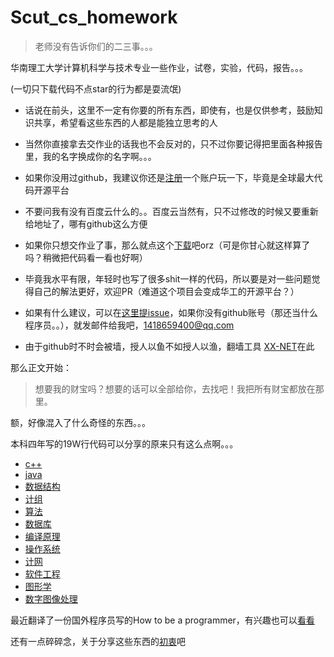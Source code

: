 # Scut_cs_homework
 > 老师没有告诉你们的二三事。。。

华南理工大学计算机科学与技术专业一些作业，试卷，实验，代码，报告。。。

   (一切只下载代码不点star的行为都是耍流氓)
   
  - 话说在前头，这里不一定有你要的所有东西，即使有，也是仅供参考，鼓励知识共享，希望看这些东西的人都是能独立思考的人
  
  - 当然你直接拿去交作业的话我也不会反对的，只不过你要记得把里面各种报告里，我的名字换成你的名字啊。。。

  - 如果你没用过github，我建议你还是[注册](https://github.com/join?source=header-home)一个账户玩一下，毕竟是全球最大代码开源平台

  - 不要问我有没有百度云什么的。。百度云当然有，只不过修改的时候又要重新给地址了，哪有github这么方便
  
  - 如果你只想交作业了事，那么就点这个[下载](https://github.com/ahangchen/Scut_cs_homework/archive/master.zip)吧orz（可是你甘心就这样算了吗？稍微把代码看一看也好啊）

  - 毕竟我水平有限，年轻时也写了很多shit一样的代码，所以要是对一些问题觉得自己的解法更好，欢迎PR（难道这个项目会变成华工的开源平台？）

  - 如果有什么建议，可以在[这里提issue](https://github.com/ahangchen/Scut_cs_homework/issues/new)，如果你没有github账号（那还当什么程序员。。），就发邮件给我吧，1418659400@qq.com

  - 由于github时不时会被墙，授人以鱼不如授人以渔，翻墙工具 [XX-NET](https://github.com/XX-net/XX-Net)在此
  
  
那么正文开始：

  > 想要我的财宝吗？想要的话可以全部给你，去找吧！我把所有财宝都放在那里。
  
  额，好像混入了什么奇怪的东西。。。
  
  本科四年写的19W行代码可以分享的原来只有这么点啊。。。
  
  - [c++](c++)
  - [java](java)
  - [数据结构](数据结构)
  - [计组](计组)
  - [算法](算法)
  - [数据库](数据库)
  - [编译原理](编译原理)
  - [操作系统](操作系统)
  - [计网](计网)
  - [软件工程](软件工程)
  - [图形学](图形学)
  - [数字图像处理](数字图像处理)
  
最近翻译了一份国外程序员写的How to be a programmer，有兴趣也可以[看看](https://github.com/ahangchen/How-to-Be-A-Programmer-CN)

还有一点碎碎念，关于分享这些东西的[初衷](reason.md)吧

  
